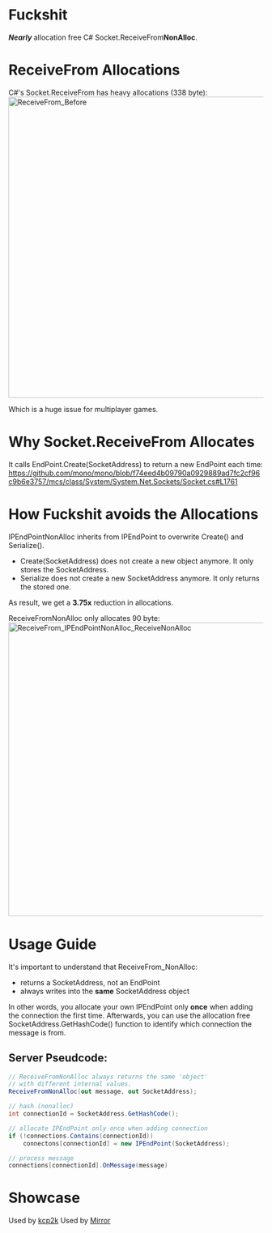 # Fuckshit
**_Nearly_** allocation free C# Socket.ReceiveFrom**NonAlloc**.

# ReceiveFrom Allocations
C#'s Socket.ReceiveFrom has heavy allocations (338 byte):
<img width="595" alt="ReceiveFrom_Before" src="https://user-images.githubusercontent.com/16416509/120093573-d24f7f80-c14d-11eb-8afe-573942b71b60.png">

Which is a huge issue for multiplayer games.



# Why Socket.ReceiveFrom Allocates
It calls EndPoint.Create(SocketAddress) to return a new EndPoint each time:
https://github.com/mono/mono/blob/f74eed4b09790a0929889ad7fc2cf96c9b6e3757/mcs/class/System/System.Net.Sockets/Socket.cs#L1761

# How Fuckshit avoids the Allocations
IPEndPointNonAlloc inherits from IPEndPoint to overwrite Create() and Serialize().
* Create(SocketAddress) does not create a new object anymore. It only stores the SocketAddress.
* Serialize does not create a new SocketAddress anymore. It only returns the stored one.

As result, we get a **3.75x** reduction in allocations. 

ReceiveFromNonAlloc only allocates 90 byte:
<img width="580" alt="ReceiveFrom_IPEndPointNonAlloc_ReceiveNonAlloc" src="https://user-images.githubusercontent.com/16416509/120093652-3ffbab80-c14e-11eb-93e9-0d350bead4fa.png">

# Usage Guide
It's important to understand that ReceiveFrom_NonAlloc:
- returns a SocketAddress, not an EndPoint
- always writes into the **same** SocketAddress object

In other words, you allocate your own IPEndPoint only **once** when adding the connection the first time.
Afterwards, you can use the allocation free SocketAddress.GetHashCode() function to identify which connection the message is from.

## Server Pseudcode:
```csharp
// ReceiveFromNonAlloc always returns the same 'object'
// with different internal values.
ReceiveFromNonAlloc(out message, out SocketAddress);

// hash (nonalloc)
int connectionId = SocketAddress.GetHashCode();

// allocate IPEndPoint only once when adding connection
if (!connections.Contains(connectionId))
    connectons[connectionId] = new IPEndPoint(SocketAddress);

// process message
connections[connectionId].OnMessage(message)
```

# Showcase
Used by [kcp2k](https://github.com/vis2k/kcp2k/)
Used by [Mirror](https://github.com/vis2k/Mirror/)
